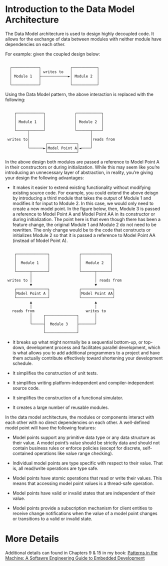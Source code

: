 ﻿# Introduction to the Data Model Architecture
The Data Model architecture is used to design highly decoupled code.  It allows 
for the exchange of data between modules with neither module have dependencies 
on each other. 

For example: given the coupled design below:
```

  ┌────────────┐             ┌───────────┐
  │            │ writes to   │           │
  │ Module 1   ├────────────►│ Module 2  │
  │            │             │           │
  └────────────┘             └───────────┘

```
Using the Data Model pattern, the above interaction is replaced with the following:
```

    ┌────────────┐             ┌───────────┐
    │            │             │           │
    │ Module 1   │             │ Module 2  │
    │            │             │           │
    └─────┬──────┘             └──────┬────┘
          │                           │
 writes to│                           │reads from                          
          │       ┌─────────────┐     │
          └──────►│Model Point A│◄────┘
                  └─────────────┘

```
In the above design both modules are passed a reference to Model Point A in 
their constructors or during initialization. While this may seem like you’re 
introducing an unnecessary layer of abstraction, in reality, you’re giving your 
design the following advantages:

- It makes it easier to extend existing functionality without modifying existing 
source code. For example, you could extend the above deisgn by introducing a third 
module that takes the output of Module 1 and modifies it for input to Module 2. 
In this case, we would only need to create a new model point. In the figure below, 
then, Module 3 is passed a reference to Model Point A and Model Point AA in its 
constructor or during initialization. The point here is that even though there
has been a feature change, the original Module 1 and Module 2 do not need to be 
rewritten. The only change would be to the code that constructs or initializes 
Module 2 so that it is passed a reference to Model Point AA (instead of Model 
Point A).
```

    ┌──────────────┐             ┌─────────────┐
    │              │             │             │        
    │  Module 1    │             │  Module 2   │
    │              │             │             │   
    └──────┬───────┘             └──────┬──────┘
           │                            │    
 writes to │                            │ reads from
           ▼                            ▼               
    ┌──────────────┐             ┌──────────────┐
    │Model Point A │             │Model Point AA│
    └──────────────┘             └──────────────┘
           ▲                            ▲
           │                            │
   reads from                       writes to
           │     ┌──────────────┐       │
           │     │              │       │ 
           └─────┤  Module 3    ├───────┘
                 │              │ 
                 └──────────────┘

```
- It breaks up what might normally be a sequential bottom-up, or top-down,
development process and facilitates parallel development, which is what allows 
you to add additional programmers to a project and have them actually contribute 
effectively toward shortening your development schedule.

- It simplifies the construction of unit tests.

- It simplifies writing platform-independent and compiler-independent source code.

- It simplifies the construction of a functional simulator.

- It creates a large number of reusable modules. 
 
In the data model architecture, the modules or components interact with each 
other with no direct dependencies on each other. A well-defined model point will 
have the following features:

- Model points support any primitive data type or any data structure as their 
value. A model point’s value should be strictly data and should not contain 
business rules or enforce policies (except for discrete, self-contained 
operations like value range checking).

- Individual model points are type specific with respect to their value. That 
is, all read/write operations are type safe.

- Model points have atomic operations that read or write their values.
This means that accessing model point values is a thread-safe
operation.

- Model points have valid or invalid states that are independent of their value.

- Model points provide a subscription mechanism for client entities to receive 
change notifications when the value of a model point changes or transitions to 
a valid or invalid state.

# More Details
Additional details can found in Chapters 9 & 15 in my book: [Patterns in the Machine: A Softawre Engineering Guide to Embedded Development](https://www.apress.com/us/book/9781484264393)